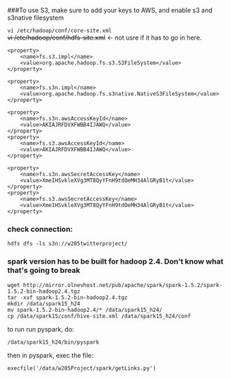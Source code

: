 ###To use S3, make sure to add your keys to AWS, and enable s3 and s3native filesystem

`vi /etc/hadoop/conf/core-site.xml`   
~~vi /etc/hadoop/conf/hdfs-site.xml~~ <- not usre if it has to go in here.   

```
<property>
	<name>fs.s3.impl</name>
	<value>org.apache.hadoop.fs.s3.S3FileSystem</value>
</property>

<property>
	<name>fs.s3n.impl</name>
	<value>org.apache.hadoop.fs.s3native.NativeS3FileSystem</value>
</property>

<property>
	<name>fs.s3n.awsAccessKeyId</name>
	<value>AKIAJRFDVXFWBB4IJAWQ</value>
</property>
<property>
	<name>fs.s3.awsAccessKeyId</name>
	<value>AKIAJRFDVXFWBB4IJAWQ</value>
</property>

<property>
	<name>fs.s3n.awsSecretAccessKey</name>
	<value>XmeIHSvkleXVg3MT8QyYFnH9tdOeMH34AlGRyB1t</value>
</property>
<property>
	<name>fs.s3.awsSecretAccessKey</name>
	<value>XmeIHSvkleXVg3MT8QyYFnH9tdOeMH34AlGRyB1t</value>
</property>
```

### check connection:   
`hdfs dfs -ls s3n://w205twitterproject/`     

### spark version has to be built for hadoop 2.4. Don't know what that's going to break   
```
wget http://mirror.olnevhost.net/pub/apache/spark/spark-1.5.2/spark-1.5.2-bin-hadoop2.4.tgz
tar -xvf spark-1.5.2-bin-hadoop2.4.tgz
mkdir /data/spark15_h24
mv spark-1.5.2-bin-hadoop2.4/* /data/spark15_h24/
cp /data/spark15/conf/hive-site.xml /data/spark15_h24/conf
```

to run run pyspark, do:   
```
/data/spark15_h24/bin/pyspark
```
then in pyspark, exec the file:   
```
execfile('/data/w205Project/spark/getLinks.py')
```


